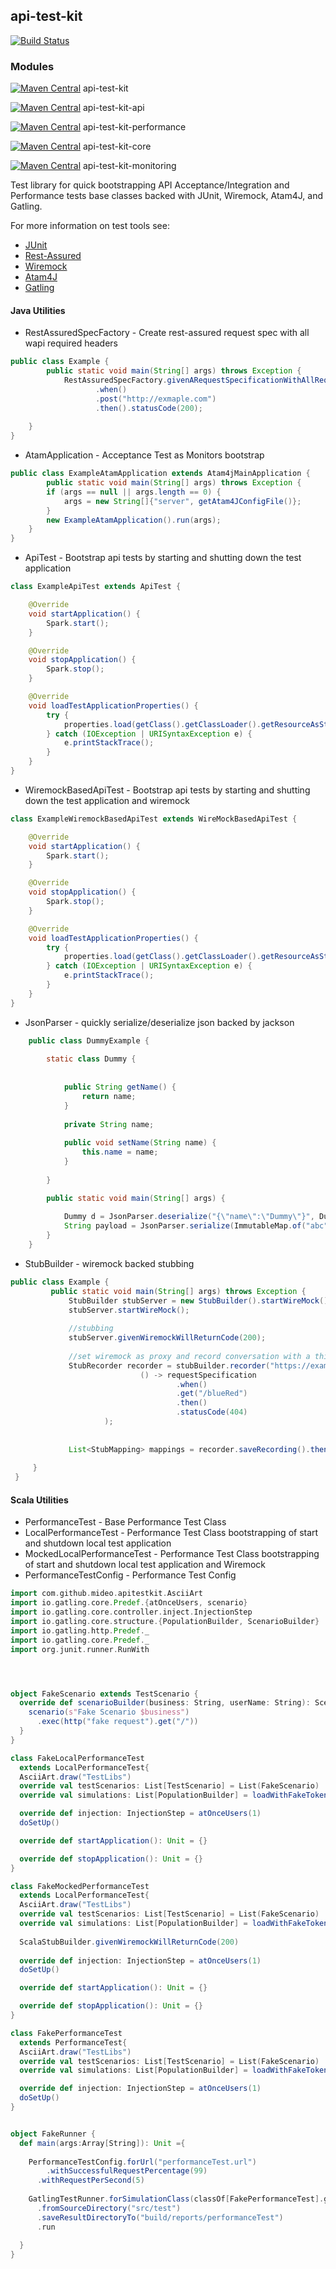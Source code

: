 ## api-test-kit 

[![Build Status](https://travis-ci.org/MideO/api-test-kit.svg?branch=master)](https://travis-ci.org/MideO/api-test-kit)

### Modules
[![Maven Central](https://maven-badges.herokuapp.com/maven-central/com.github.mideo/api-test-kit_2.11/badge.svg)](http://search.maven.org/#search%7Cga%7C1%7Cg%3A%22com.github.mideo%22%20a%3A%22api-test-kit_2.11%22) api-test-kit

[![Maven Central](https://maven-badges.herokuapp.com/maven-central/com.github.mideo/api-test-kit-api_2.11/badge.svg)](http://search.maven.org/#search%7Cga%7C1%7Cg%3A%22com.github.mideo%22%20a%3A%22api-test-kit-api_2.11%22) api-test-kit-api

[![Maven Central](https://maven-badges.herokuapp.com/maven-central/com.github.mideo/api-test-kit-performance_2.11/badge.svg)](http://search.maven.org/#search%7Cga%7C1%7Cg%3A%22com.github.mideo%22%20a%3A%22api-test-kit-performance_2.11%22) api-test-kit-performance 	  

[![Maven Central](https://maven-badges.herokuapp.com/maven-central/com.github.mideo/api-test-kit-core_2.11/badge.svg)](http://search.maven.org/#search%7Cga%7C1%7Cg%3A%22com.github.mideo%22%20a%3A%22api-test-kit-core_2.11%22) api-test-kit-core 	  

[![Maven Central](https://maven-badges.herokuapp.com/maven-central/com.github.mideo/api-test-kit-monitoring_2.11/badge.svg)](http://search.maven.org/#search%7Cga%7C1%7Cg%3A%22com.github.mideo%22%20a%3A%22api-test-kit-monitoring_2.11%22) api-test-kit-monitoring 

Test library for quick bootstrapping API Acceptance/Integration and Performance tests base classes backed with JUnit, Wiremock, Atam4J, and Gatling. 

For more information on test tools see:
 
* [JUnit](http://junit.org)
* [Rest-Assured](http://rest-assured.io/)
* [Wiremock](http://wiremock.org)
* [Atam4J](https://github.com/atam4j/atam4j)
* [Gatling](http://gatling.io)


#### Java Utilities
* RestAssuredSpecFactory - Create rest-assured request spec with all wapi required headers
 ```java
 public class Example {
         public static void main(String[] args) throws Exception {
             RestAssuredSpecFactory.givenARequestSpecificationWithAllRequiredHeaders()
                    .when()
                    .post("http://exmaple.com")
                    .then().statusCode(200);
        
     }
 }
 
 ```

* AtamApplication - Acceptance Test as Monitors bootstrap
```java
public class ExampleAtamApplication extends Atam4jMainApplication {
        public static void main(String[] args) throws Exception {
        if (args == null || args.length == 0) {
            args = new String[]{"server", getAtam4JConfigFile()};
        }
        new ExampleAtamApplication().run(args);
    }
}


```
* ApiTest - Bootstrap api tests by starting and shutting down the test application 
```java
class ExampleApiTest extends ApiTest {

    @Override
    void startApplication() {
        Spark.start();
    }

    @Override
    void stopApplication() {
        Spark.stop();
    }

    @Override
    void loadTestApplicationProperties() {
        try {
            properties.load(getClass().getClassLoader().getResourceAsStream("test.properties"));
        } catch (IOException | URISyntaxException e) {
            e.printStackTrace();
        }
    }
}

```
* WiremockBasedApiTest - Bootstrap api tests by starting and shutting down the test application and wiremock
```java
class ExampleWiremockBasedApiTest extends WireMockBasedApiTest {

    @Override
    void startApplication() {
        Spark.start();
    }

    @Override
    void stopApplication() {
        Spark.stop();
    }

    @Override
    void loadTestApplicationProperties() {
        try {
            properties.load(getClass().getClassLoader().getResourceAsStream("test.properties"));
        } catch (IOException | URISyntaxException e) {
            e.printStackTrace();
        }
    }
}

```
* JsonParser - quickly serialize/deserialize json backed by jackson
```java
    public class DummyExample {
           
        static class Dummy {
    
    
            public String getName() {
                return name;
            }
    
            private String name;
    
            public void setName(String name) {
                this.name = name;
            }
    
        }

        public static void main(String[] args) {
        
            Dummy d = JsonParser.deserialize("{\"name\":\"Dummy\"}", Dummy.class);
            String payload = JsonParser.serialize(ImmutableMap.of("abc", "123"));
        }
    }
```
  
 * StubBuilder - wiremock backed stubbing
 ```java
 public class Example {
          public static void main(String[] args) throws Exception {
              StubBuilder stubServer = new StubBuilder().startWireMock();
              stubServer.startWireMock();
              
              //stubbing
              stubServer.givenWiremockWillReturnCode(200);
              
              //set wiremock as proxy and record conversation with a third party service for future use
              StubRecorder recorder = stubBuilder.recorder("https://example.com", 443).record(
                              () -> requestSpecification
                                      .when()
                                      .get("/blueRed")
                                      .then()
                                      .statusCode(404)
                      );
              
                      
              List<StubMapping> mappings = recorder.saveRecording().then().getRecording();
              
      }
  }

```

#### Scala Utilities
* PerformanceTest - Base Performance Test Class
* LocalPerformanceTest - Performance Test Class bootstrapping of start and shutdown local test application
* MockedLocalPerformanceTest - Performance Test Class bootstrapping of start and shutdown local test application and Wiremock
* PerformanceTestConfig - Performance Test Config

```scala
import com.github.mideo.apitestkit.AsciiArt
import io.gatling.core.Predef.{atOnceUsers, scenario}
import io.gatling.core.controller.inject.InjectionStep
import io.gatling.core.structure.{PopulationBuilder, ScenarioBuilder}
import io.gatling.http.Predef._
import io.gatling.core.Predef._
import org.junit.runner.RunWith




object FakeScenario extends TestScenario {
  override def scenarioBuilder(business: String, userName: String): ScenarioBuilder = {
    scenario(s"Fake Scenario $business")
      .exec(http("fake request").get("/"))
  }
}

class FakeLocalPerformanceTest
  extends LocalPerformanceTest{
  AsciiArt.draw("TestLibs")
  override val testScenarios: List[TestScenario] = List(FakeScenario)
  override val simulations: List[PopulationBuilder] = loadWithFakeTokenUsers(testScenarios, injection)

  override def injection: InjectionStep = atOnceUsers(1)
  doSetUp()

  override def startApplication(): Unit = {}

  override def stopApplication(): Unit = {}
}

class FakeMockedPerformanceTest
  extends LocalPerformanceTest{
  AsciiArt.draw("TestLibs")
  override val testScenarios: List[TestScenario] = List(FakeScenario)
  override val simulations: List[PopulationBuilder] = loadWithFakeTokenUsers(testScenarios, injection)
  
  ScalaStubBuilder.givenWiremockWillReturnCode(200)
  
  override def injection: InjectionStep = atOnceUsers(1)
  doSetUp()

  override def startApplication(): Unit = {}

  override def stopApplication(): Unit = {}
}

class FakePerformanceTest
  extends PerformanceTest{
  AsciiArt.draw("TestLibs")
  override val testScenarios: List[TestScenario] = List(FakeScenario)
  override val simulations: List[PopulationBuilder] = loadWithFakeTokenUsers(testScenarios, injection)

  override def injection: InjectionStep = atOnceUsers(1)
  doSetUp()
}


object FakeRunner {
  def main(args:Array[String]): Unit ={
    
    PerformanceTestConfig.forUrl("performanceTest.url")
        .withSuccessfulRequestPercentage(99)
      .withRequestPerSecond(5)
    
    GatlingTestRunner.forSimulationClass(classOf[FakePerformanceTest].getName)
      .fromSourceDirectory("src/test")
      .saveResultDirectoryTo("build/reports/performanceTest")
      .run
    
  } 
}
```
